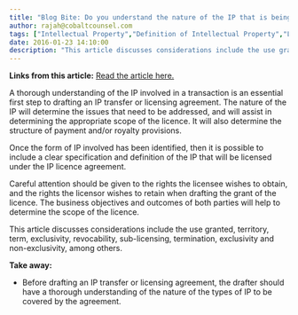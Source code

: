 ```yaml
---
title: "Blog Bite: Do you understand the nature of the IP that is being transferred?"
author: rajah@cobaltcounsel.com
tags: ["Intellectual Property","Definition of Intellectual Property","Licence Restrictions","Grant of Licence","Commercial Activities","Rajah","IP Transfer"]
date: 2016-01-23 14:10:00
description: "This article discusses considerations include the use granted, territory, term, exclusivity, revocability, sub-licensing, termination, exclusivity and non-exclusivity, among others."
---
```


**Links from this article:** [Read the article here.](http://www.lexology.com/library/detail.aspx?g=3a05b0c6-43a5-43a2-90ba-87859d5d810e)

A thorough understanding of the IP involved in a transaction is an essential first step to drafting an IP transfer or licensing agreement. The nature of the IP will determine the issues that need to be addressed, and will assist in determining the appropriate scope of the licence. It will also determine the structure of payment and/or royalty provisions.

Once the form of IP involved has been identified, then it is possible to include a clear specification and definition of the IP that will be licensed under the IP licence agreement.

Careful attention should be given to the rights the licensee wishes to obtain, and the rights the licensor wishes to retain when drafting the grant of the licence. The business objectives and outcomes of both parties will help to determine the scope of the licence.

This article discusses considerations include the use granted, territory, term, exclusivity, revocability, sub-licensing, termination, exclusivity and non-exclusivity, among others.


**Take away:**
- Before drafting an IP transfer or licensing agreement, the drafter should have a thorough understanding of the nature of the types of IP to be covered by the agreement.

 

 
